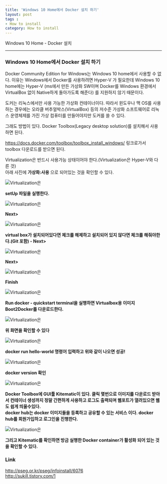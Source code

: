 ```yaml
---
title: 'Windows 10 Home에서 Docker 설치 하기'  
layout: post  
tags :  
- How to install
category: How to install
---
```


Windows 10 Home - Docker 설치

---

### Windows 10 Home에서 Docker 설치 하기    
Docker Community Edition for Windows는 Windows 10 home에서 사용할 수 없다.
이유는 Windows에서 Docker를 사용하려면  Hyper-V 가 필요한데 Windows 10 home에는  Hyper-V (ms에서 만든 가상화 SW이며 Docker를 Windows 환경에서 VirtualBox 없이 Native하게 돌아가도록 해준다) 를 지원하지 않기 때문이다.  

도커는 리눅스에서만 사용 가능한 가상화 컨테이너이다. 따라서 윈도우나 맥 OS를 사용하는 경우에는 오라클 버추얼박스(VirtualBox) 등의 저수준 가상화 소프트웨어로 리눅스 운영체제를 가진 가상 컴퓨터를 만들어야지만 도커를 쓸 수 있다.  

그래도 방법이 있다. Docker Toolbox(Legacy desktop solution)를 설치해서 사용하면 된다.  

<https://docs.docker.com/toolbox/toolbox_install_windows/> 링크로가서 toolbox 다운로드를 받으면 된다.  

Virtualization은 반드시 사용가능 상태이어야 한다.(Virtualization은 Hyper-V와 다른 것)  
아래 사진에 **가상화:사용** 으로 되어있는 것을 확인할 수 있다.

![Virtualization은](/assets/images/usingimages/DockerInstallImage/dockerInstall8.PNG)

**setUp 파일을 실행한다.**

![Virtualization은](/assets/images/usingimages/DockerInstallImage/dockerInstall1.PNG)

**Next>**

![Virtualization은](/assets/images/usingimages/DockerInstallImage/dockerInstall2.PNG)

**virtual box가 설치되어있다면 체크를 해제하고 설치되어 있지 않다면 체크를 해줘야한다.(Git 포함) - Next>**

![Virtualization은](/assets/images/usingimages/DockerInstallImage/dockerInstall3.PNG)

**Next>**

![Virtualization은](/assets/images/usingimages/DockerInstallImage/dockerInstall4.PNG)

**Finish**  

![Virtualization은](/assets/images/usingimages/DockerInstallImage/dockerInstall5.PNG)

**Run docker - quickstart terminal을 실행하면 Virtualbox용 이미지 Boot2Docker를 다운로드한다.**  

![Virtualization은](/assets/images/usingimages/DockerInstallImage/dockerInstall6.PNG)

**위 화면을 확인할 수 있다**

![Virtualization은](/assets/images/usingimages/DockerInstallImage/dockerInstall7.PNG)

**docker run hello-world 명령어 입력하고 위와 같이 나오면 성공!**

![Virtualization은](/assets/images/usingimages/DockerInstallImage/dockerInstall9.PNG)

**docker version 확인**

![Virtualization은](/assets/images/usingimages/DockerInstallImage/dockerInstall10.PNG)

**Docker Toolbox에 GUI툴 Kitematic이 있다. 클릭 몇번으로 이미지를 다운로드 받아서 컨테이너 생성까지 정말 간편하게 사용하고 로그도 출력되며 웹포트가 열려있으면 웹도 쉽게 띄울수있다.  
docker hub는 docker 이미지들을 등록하고 공유할 수 있는 서비스 이다. docker hub를 회원가입하고 로그인을 진행한다.**

![Virtualization은](/assets/images/usingimages/DockerInstallImage/dockerInstall11.PNG)

**그리고 Kitematic를 확인하면 방금 실행한 Docker container가 활성화 되어 있는 것을 확인할 수 있다.**

### Link
<http://pseg.or.kr/pseg/infoinstall/6076>  
<http://sukill.tistory.com/1>
